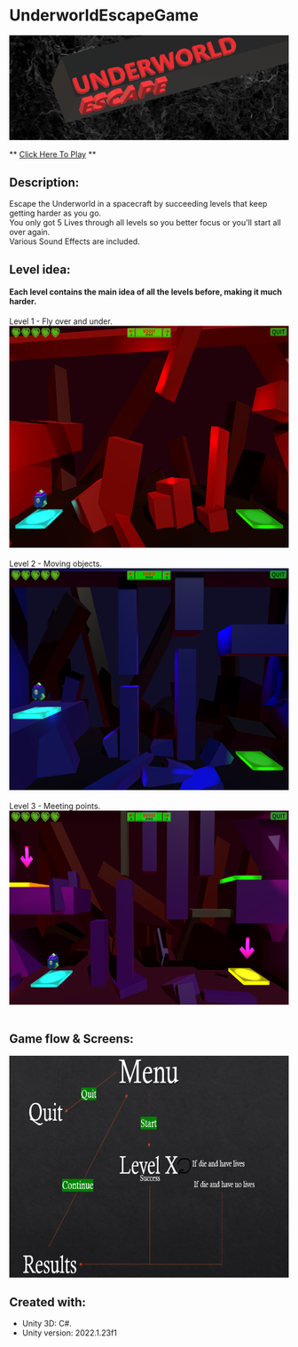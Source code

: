 # UnderworldEscapeGame
<img src = "README_files/game_ban.png">

** [Click Here To Play](https://lucia-heredia.itch.io/underworld-escape) **

## Description:
Escape the Underworld in a spacecraft by succeeding levels that keep getting harder as you go. <br />
You only got 5 Lives through all levels so you better focus or you'll start all over again. <br />
Various Sound Effects are included. <br />

## Level idea:
#### Each level contains the main idea of all the levels before, making it much harder. <br />
Level 1 - Fly over and under. <br />
<img src = "README_files/lvl1.png" height="400"> <br /> <br />
Level 2 - Moving objects. <br />
<img src = "README_files/lvl2.png" height="400"> <br /> <br />
Level 3 - Meeting points. <br />
<img src = "README_files/lvl3.png" height="350"> <br /> <br />

## Game flow & Screens:
<img src = "README_files/game flow.png" height="400">

## Created with:
* Unity 3D: C#.
* Unity version: 2022.1.23f1 
